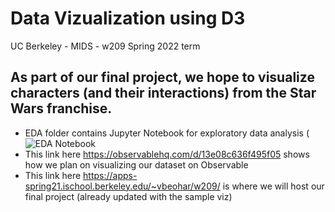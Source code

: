 # Data Vizualization using D3 
UC Berkeley - MIDS - w209 Spring 2022 term

## As part of our final project, we hope to visualize characters (and their interactions) from the Star Wars franchise.

- EDA folder contains Jupyter Notebook for exploratory data analysis (![EDA Notebook](./EDA/src/star_wars_dataset_eda.ipynb)
- This link here https://observablehq.com/d/13e08c636f495f05 shows how we plan on visualizing our dataset on Observable
- This link here https://apps-spring21.ischool.berkeley.edu/~vbeohar/w209/ is where we will host our final project (already updated with the sample viz)
